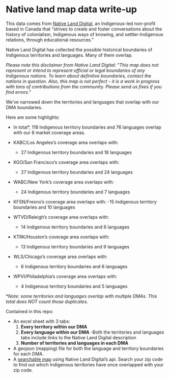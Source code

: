 # Native land map data write-up

This data comes from [Native Land Digital](https://native-land.ca/), an Indigenous-led non-profit based in Canada that “strives to create and foster conversations about the history of colonialism, Indigenous ways of knowing, and settler-Indigenous relations, through educational resources.”

Native Land Digital has collected the possible historical boundaries of Indigenous territories and languages. Many of them overlap.

*Please note this disclaimer from Native Land Digital: "This map does not represent or intend to represent official or legal boundaries of any Indigenous nations. To learn about definitive boundaries, contact the nations in question. Also, this map is not perfect - it is a work in progress with tons of contributions from the community. Please send us fixes if you find errors."*

We’ve narrowed down the territories and languages that overlap with our DMA boundaries.  

Here are some highlights: 

- In total*, 118 Indigenous territory boundaries and 76 languages overlap with our 8 market coverage areas.

- KABC/Los Angeles’s coverage area overlaps with: 
  - 27 Indigenous territory boundaries and 18 languages 

- KGO/San Francisco’s coverage area overlaps with: 
  - 27 Indigenous territory boundaries and 24 languages 

- WABC/New York’s coverage area overlaps with: 
  - 24 Indigenous territory boundaries and 7 languages 

- KFSN/Fresno’s coverage area overlaps with: 
  -15 Indigenous territory boundaries and 10 languages 

- WTVD/Raleigh’s coverage area overlaps with: 
  - 14 Indigenous territory boundaries and 6 languages 

- KTRK/Houston’s coverage area overlaps with: 
  - 13 Indigenous territory boundaries and 9 languages 

- WLS/Chicago’s coverage area overlaps with: 
  - 6 Indigenous territory boundaries and 6 languages 

- WPVI/Philadelphia’s coverage area overlaps with: 
  - 4 Indigenous territory boundaries and 5 languages 

**Note: some territories and languages overlap with multiple DMAs. This total does NOT count those duplicates.*

Contained in this repo: 
- An excel sheet with 3 tabs: 
  1. **Every territory within our DMA**
  2. **Every language within our DMA**
    -Both the territories and languages tabs include links to the Native Land Digital description 
  3. **Number of territories and languages in each DMA**
- A geojson (mapping) file for both the language and territory boundaries for each DMA. 
- A [searchable map](https://abcotvdata.github.io/native-land-map/map/index.html) using Native Land Digital’s api. Search your zip code to find out which Indigenous territories have once overlapped with your zip code.  
